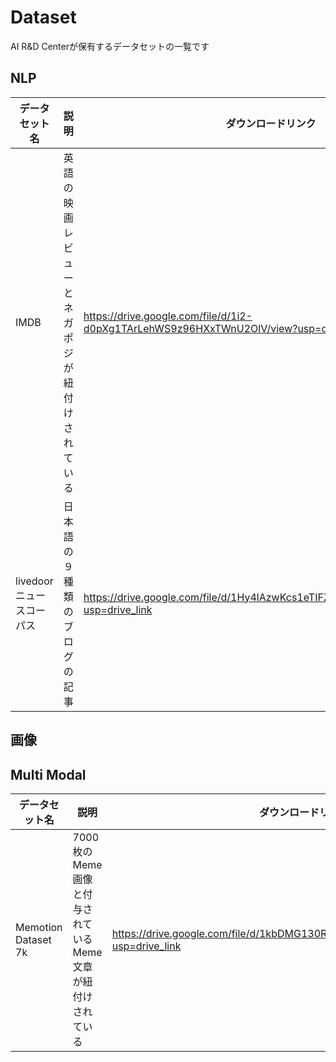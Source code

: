 # Dataset

AI R&D Centerが保有するデータセットの一覧です

## NLP
データセット名|説明|ダウンロードリンク|参照|補足
---|---|---|---|---
IMDB|英語の映画レビューとネガポジが紐付けされている|https://drive.google.com/file/d/1i2-d0pXg1TArLehWS9z96HXxTWnU2OlV/view?usp=drive_link|https://www.kaggle.com/datasets/lakshmi25npathi/imdb-dataset-of-50k-movie-reviews?resource=download|-
livedoorニュースコーパス|日本語の９種類のブログの記事|https://drive.google.com/file/d/1Hy4lAzwKcs1eTIFZw_t0tY8THNXkgkD5/view?usp=drive_link|https://www.rondhuit.com/download.html#news%20corpus|-


## 画像


## Multi Modal
データセット名|説明|ダウンロードリンク|参照|補足
---|---|---|---|---
Memotion Dataset 7k|7000枚のMeme画像と付与されているMeme文章が紐付けされている|https://drive.google.com/file/d/1kbDMG130R1AIxIrUX9vu0PHMKCGECSjh/view?usp=drive_link|https://www.kaggle.com/datasets/williamscott701/memotion-dataset-7k|-
